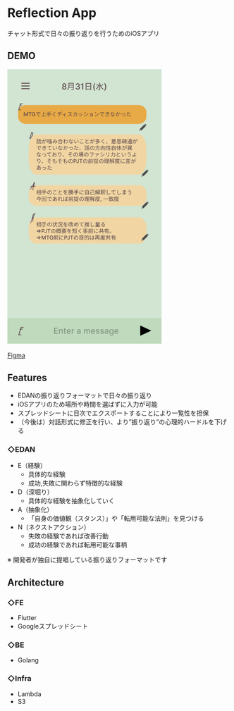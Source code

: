 # Reflection App
チャット形式で日々の振り返りを行うためのiOSアプリ

## DEMO
<img src="ui.png" width="350px">

[Figma](https://www.figma.com/file/Hoqn0h6B3zDAGtcRuOfQGm/YWTReview?node-id=0%3A1)

## Features
* EDANの振り返りフォーマットで日々の振り返り
* iOSアプリのため場所や時間を選ばずに入力が可能
* スプレッドシートに日次でエクスポートすることにより一覧性を担保
* （今後は）対話形式に修正を行い、より”振り返り”の心理的ハードルを下げる

### ◇EDAN
* E（経験）
    * 具体的な経験
    * 成功,失敗に関わらず特徴的な経験
* D（深堀り）
    * 具体的な経験を抽象化していく
* A（抽象化）
    * 「自身の価値観（スタンス）」や「転用可能な法則」を見つける
* N（ネクストアクション）
    * 失敗の経験であれば改善行動
    * 成功の経験であれば転用可能な事柄

※ 開発者が独自に提唱している振り返りフォーマットです

## Architecture
### ◇FE
* Flutter
* Googleスプレッドシート
### ◇BE
* Golang
### ◇Infra
* Lambda
* S3